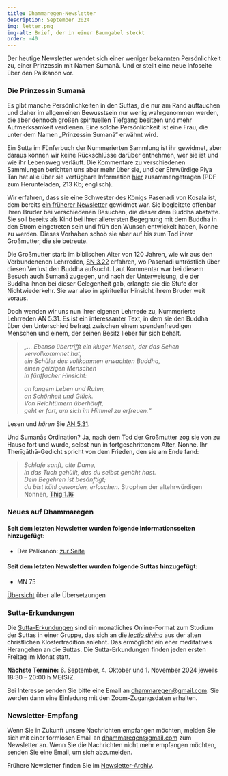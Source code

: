 ```yaml
---
title: Dhammaregen-Newsletter
description: September 2024
img: letter.png
img-alt: Brief, der in einer Baumgabel steckt
order: -40
---
```


Der heutige Newsletter wendet sich einer weniger bekannten Persönlichkeit zu, einer Prinzessin mit Namen Sumanā. Und er stellt eine neue Infoseite über den Palikanon vor.

### Die Prinzessin Sumanā

Es gibt manche Persönlichkeiten in den Suttas, die nur am Rand auftauchen und daher im allgemeinen Bewusstsein nur wenig wahrgenommen werden, die aber dennoch großen spirituellen Tiefgang besitzen und mehr Aufmerksamkeit verdienen. Eine solche Persönlichkeit ist eine Frau, die unter dem Namen „Prinzessin Sumanā“ erwähnt wird.

Ein Sutta im Fünferbuch der Nummerierten Sammlung ist ihr gewidmet, aber daraus können wir keine Rückschlüsse darüber entnehmen, wer sie ist und wie ihr Lebensweg verläuft. Die Kommentare zu verschiedenen Sammlungen berichten uns aber mehr über sie, und der Ehrwürdige Piya Tan hat alle über sie verfügbare Information [hier](https://www.themindingcentre.org/dharmafarer/wp-content/uploads/2009/12/22.14-Sumana-Rajakumari-S-a5.31-piya.pdf) zusammengetragen (PDF zum Herunteladen, 213 Kb; englisch).

Wir erfahren, dass sie eine Schwester des Königs Pasenadi von Kosala ist, dem bereits [ein früherer Newsletter](#/wiki/news/2022-04) gewidmet war. Sie begleitete offenbar ihren Bruder bei verschiedenen Besuchen, die dieser dem Buddha abstatte. Sie soll bereits als Kind bei ihrer allerersten Begegnung mit dem Buddha in den Strom eingetreten sein und früh den Wunsch entwickelt haben, Nonne zu werden. Dieses Vorhaben schob sie aber auf bis zum Tod ihrer Großmutter, die sie betreute.

Die Großmutter starb im biblischen Alter von 120 Jahren, wie wir aus den Verbundenenen Lehrreden, [SN 3.22](#/sutta/sn3.22/de/sabbamitta) erfahren, wo Pasenadi untröstlich über diesen Verlust den Buddha aufsucht. Laut Kommentar war bei diesem Besuch auch Sumanā zugegen, und nach der Unterweisung, die der Buddha ihnen bei dieser Gelegenheit gab, erlangte sie die Stufe der Nichtwiederkehr. Sie war also in spiritueller Hinsicht ihrem Bruder weit voraus.

Doch wenden wir uns nun ihrer eigenen Lehrrede zu, Nummerierte Lehrreden AN 5.31. Es ist ein interessanter Text, in dem sie den Buddha über den Unterschied befragt zwischen einem spendenfreudigen Menschen und einem, der seinen Besitz lieber für sich behält.

>*„… Ebenso übertrifft ein kluger Mensch, der das Sehen vervollkommnet hat,*  
>*ein Schüler des vollkommen erwachten Buddha,*  
>*einen geizigen Menschen*  
>*in fünffacher Hinsicht:*  
>
>*an langem Leben und Ruhm,*  
>*an Schönheit und Glück.*  
>*Von Reichtümern überhäuft,*  
>*geht er fort, um sich im Himmel zu erfreuen.“*

Lesen und *hören* Sie [AN 5.31](#/sutta/an5.31/de/sabbamitta).

Und Sumanās Ordination? Ja, nach dem Tod der Großmutter zog sie von zu Hause fort und wurde, selbst nun in fortgeschrittenem Alter, Nonne. Ihr Therīgāthā-Gedicht spricht von dem Frieden, den sie am Ende fand:

>*Schlafe sanft, alte Dame,*  
>*in das Tuch gehüllt, das du selbst genäht hast.*  
>*Dein Begehren ist besänftigt;*  
>*du bist kühl geworden, erloschen.*
> Strophen der altehrwürdigen Nonnen, [Thig 1.16](#/sutta/thig1.16/de/sabbamitta)



### Neues auf Dhammaregen

#### Seit dem letzten Newsletter wurden folgende Informationsseiten hinzugefügt:

- Der Palikanon: [zur Seite](#/wiki/studium/palikanon)

#### Seit dem letzten Newsletter wurden folgende Suttas hinzugefügt:

- MN 75

[Übersicht](#/wiki/uebersetzung/uebersicht) über alle Übersetzungen

### Sutta-Erkundungen 

Die [Sutta-Erkundungen](#/wiki/erkundung) sind ein monatliches Online-Format zum Studium der Suttas in einer Gruppe, das sich an die [*lectio divina*](https://de.wikipedia.org/wiki/Lectio_divina) aus der alten christlichen Klostertradition anlehnt. Das ermöglicht ein eher meditatives Herangehen an die Suttas. Die Sutta-Erkundungen finden jeden ersten Freitag im Monat statt. 

**Nächste Termine:** 6. September, 4. Oktober und 1. November 2024 jeweils 18:30 – 20:00 h ME(S)Z.

Bei Interesse senden Sie bitte eine Email an [dhammaregen@gmail.com](mailto:dhammaregen@gmail.com). Sie werden dann eine Einladung mit den Zoom-Zugangsdaten erhalten.

### Newsletter-Empfang

Wenn Sie in Zukunft unsere Nachrichten empfangen möchten, melden Sie sich mit einer formlosen Email an [dhammaregen@gmail.com](mailto:dhammaregen@gmail.com) zum Newsletter an. Wenn Sie die Nachrichten nicht mehr empfangen möchten, senden Sie eine Email, um sich abzumelden. 

Frühere Newsletter finden Sie im [Newsletter-Archiv](#/wiki/news/inhalt).